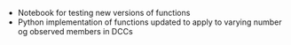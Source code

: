 - Notebook for testing new versions of functions
- Python implementation of functions updated to apply to varying number og observed members in DCCs
